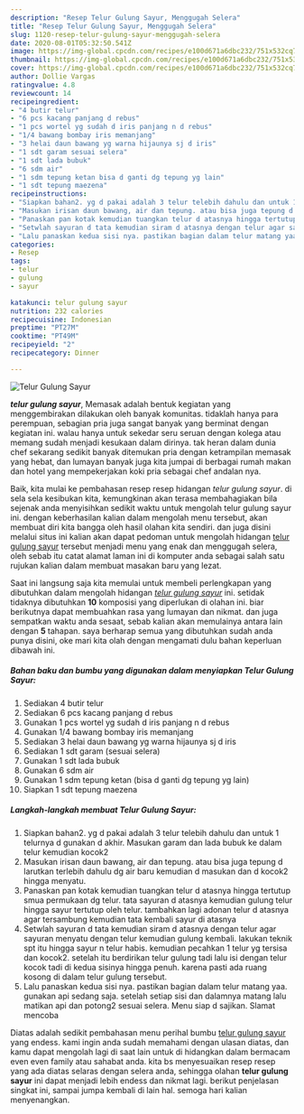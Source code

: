 ```yaml
---
description: "Resep Telur Gulung Sayur, Menggugah Selera"
title: "Resep Telur Gulung Sayur, Menggugah Selera"
slug: 1120-resep-telur-gulung-sayur-menggugah-selera
date: 2020-08-01T05:32:50.541Z
image: https://img-global.cpcdn.com/recipes/e100d671a6dbc232/751x532cq70/telur-gulung-sayur-foto-resep-utama.jpg
thumbnail: https://img-global.cpcdn.com/recipes/e100d671a6dbc232/751x532cq70/telur-gulung-sayur-foto-resep-utama.jpg
cover: https://img-global.cpcdn.com/recipes/e100d671a6dbc232/751x532cq70/telur-gulung-sayur-foto-resep-utama.jpg
author: Dollie Vargas
ratingvalue: 4.8
reviewcount: 14
recipeingredient:
- "4 butir telur"
- "6 pcs kacang panjang d rebus"
- "1 pcs wortel yg sudah d iris panjang n d rebus"
- "1/4 bawang bombay iris memanjang"
- "3 helai daun bawang yg warna hijaunya sj d iris"
- "1 sdt garam sesuai selera"
- "1 sdt lada bubuk"
- "6 sdm air"
- "1 sdm tepung ketan bisa d ganti dg tepung yg lain"
- "1 sdt tepung maezena"
recipeinstructions:
- "Siapkan bahan2. yg d pakai adalah 3 telur telebih dahulu dan untuk 1 telurnya d gunakan d akhir. Masukan garam dan lada bubuk ke dalam telur kemudian kocok2"
- "Masukan irisan daun bawang, air dan tepung. atau bisa juga tepung d larutkan terlebih dahulu dg air baru kemudian d masukan dan d kocok2 hingga menyatu."
- "Panaskan pan kotak kemudian tuangkan telur d atasnya hingga tertutup smua permukaan dg telur. tata sayuran d atasnya kemudian gulung telur hingga sayur tertutup oleh telur. tambahkan lagi adonan telur d atasnya agar tersambung kemudian tata kembali sayur di atasnya"
- "Setwlah sayuran d tata kemudian siram d atasnya dengan telur agar sayuran menyatu dengan telur kemudian gulung kembali. lakukan teknik spt itu hingga sayur n telur habis. kemudian pecahkan 1 telur yg tersisa dan kocok2. setelah itu berdirikan telur gulung tadi lalu isi dengan telur kocok tadi di kedua sisinya hingga penuh. karena pasti ada ruang kosong di dalam telur gulung tersebut."
- "Lalu panaskan kedua sisi nya. pastikan bagian dalam telur matang yaa. gunakan api sedang saja. setelah setiap sisi dan dalamnya matang lalu matikan api dan potong2 sesuai selera. Menu siap d sajikan. Slamat mencoba"
categories:
- Resep
tags:
- telur
- gulung
- sayur

katakunci: telur gulung sayur 
nutrition: 232 calories
recipecuisine: Indonesian
preptime: "PT27M"
cooktime: "PT49M"
recipeyield: "2"
recipecategory: Dinner

---
```



![Telur Gulung Sayur](https://img-global.cpcdn.com/recipes/e100d671a6dbc232/751x532cq70/telur-gulung-sayur-foto-resep-utama.jpg)

<b><i>telur gulung sayur</i></b>, Memasak adalah bentuk kegiatan yang menggembirakan dilakukan oleh banyak komunitas. tidaklah hanya para perempuan, sebagian pria juga sangat banyak yang berminat dengan kegiatan ini. walau hanya untuk sekedar seru seruan dengan kolega atau memang sudah menjadi kesukaan dalam dirinya. tak heran dalam dunia chef sekarang sedikit banyak ditemukan pria dengan ketrampilan memasak yang hebat, dan lumayan banyak juga kita jumpai di berbagai rumah makan dan hotel yang mempekerjakan koki pria sebagai chef andalan nya.

Baik, kita mulai ke pembahasan resep resep hidangan <i>telur gulung sayur</i>. di sela sela kesibukan kita, kemungkinan akan terasa membahagiakan bila sejenak anda menyisihkan sedikit waktu untuk mengolah telur gulung sayur ini. dengan keberhasilan kalian dalam mengolah menu tersebut, akan membuat diri kita bangga oleh hasil olahan kita sendiri. dan juga disini melalui situs ini kalian akan dapat pedoman untuk mengolah hidangan <u>telur gulung sayur</u> tersebut menjadi menu yang enak dan menggugah selera, oleh sebab itu catat alamat laman ini di komputer anda sebagai salah satu rujukan kalian dalam membuat masakan baru yang lezat.




Saat ini langsung saja kita memulai untuk membeli perlengkapan yang dibutuhkan dalam mengolah hidangan <u><i>telur gulung sayur</i></u> ini. setidak tidaknya dibutuhkan <b>10</b> komposisi yang diperlukan di olahan ini. biar berikutnya dapat membuahkan rasa yang lumayan dan nikmat. dan juga sempatkan waktu anda sesaat, sebab kalian akan memulainya antara lain dengan <b>5</b> tahapan. saya berharap semua yang dibutuhkan sudah anda punya disini, oke mari kita olah dengan mengamati dulu bahan keperluan dibawah ini.

<!--inarticleads1-->

##### Bahan baku dan bumbu yang digunakan dalam menyiapkan Telur Gulung Sayur:

1. Sediakan 4 butir telur
1. Sediakan 6 pcs kacang panjang d rebus
1. Gunakan 1 pcs wortel yg sudah d iris panjang n d rebus
1. Gunakan 1/4 bawang bombay iris memanjang
1. Sediakan 3 helai daun bawang yg warna hijaunya sj d iris
1. Sediakan 1 sdt garam (sesuai selera)
1. Gunakan 1 sdt lada bubuk
1. Gunakan 6 sdm air
1. Gunakan 1 sdm tepung ketan (bisa d ganti dg tepung yg lain)
1. Siapkan 1 sdt tepung maezena




<!--inarticleads2-->

##### Langkah-langkah membuat Telur Gulung Sayur:

1. Siapkan bahan2. yg d pakai adalah 3 telur telebih dahulu dan untuk 1 telurnya d gunakan d akhir. Masukan garam dan lada bubuk ke dalam telur kemudian kocok2
1. Masukan irisan daun bawang, air dan tepung. atau bisa juga tepung d larutkan terlebih dahulu dg air baru kemudian d masukan dan d kocok2 hingga menyatu.
1. Panaskan pan kotak kemudian tuangkan telur d atasnya hingga tertutup smua permukaan dg telur. tata sayuran d atasnya kemudian gulung telur hingga sayur tertutup oleh telur. tambahkan lagi adonan telur d atasnya agar tersambung kemudian tata kembali sayur di atasnya
1. Setwlah sayuran d tata kemudian siram d atasnya dengan telur agar sayuran menyatu dengan telur kemudian gulung kembali. lakukan teknik spt itu hingga sayur n telur habis. kemudian pecahkan 1 telur yg tersisa dan kocok2. setelah itu berdirikan telur gulung tadi lalu isi dengan telur kocok tadi di kedua sisinya hingga penuh. karena pasti ada ruang kosong di dalam telur gulung tersebut.
1. Lalu panaskan kedua sisi nya. pastikan bagian dalam telur matang yaa. gunakan api sedang saja. setelah setiap sisi dan dalamnya matang lalu matikan api dan potong2 sesuai selera. Menu siap d sajikan. Slamat mencoba




Diatas adalah sedikit pembahasan menu perihal bumbu <u>telur gulung sayur</u> yang endess. kami ingin anda sudah memahami dengan ulasan diatas, dan kamu dapat mengolah lagi di saat lain untuk di hidangkan dalam bermacam even even family atau sahabat anda. kita bs menyesuaikan resep resep yang ada diatas selaras dengan selera anda, sehingga olahan <b>telur gulung sayur</b> ini dapat menjadi lebih endess dan nikmat lagi. berikut penjelasan singkat ini, sampai jumpa kembali di lain hal. semoga hari kalian menyenangkan.
